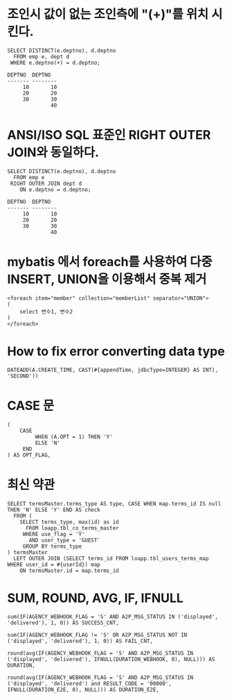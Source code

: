 
# 조인시 값이 없는 조인측에 "(+)"를 위치 시킨다.

```
SELECT DISTINCT(e.deptno), d.deptno
  FROM emp e, dept d
 WHERE e.deptno(+) = d.deptno;
 
DEPTNO  DEPTNO
------- --------
     10       10
     20       20
     30       30
              40
```


# ANSI/ISO SQL 표준인 RIGHT OUTER JOIN와 동일하다.
```
SELECT DISTINCT(e.deptno), d.deptno
  FROM emp e
 RIGHT OUTER JOIN dept d
    ON e.deptno = d.deptno;

DEPTNO  DEPTNO
------- --------
     10       10
     20       20
     30       30
              40
```

# mybatis 에서 foreach를 사용하여 다중 INSERT, UNION을 이용해서 중복 제거
```
<foreach item="member" collection="memberList" separator="UNION">
(
	select 변수1, 변수2
)
</foreach>
```

# How to fix error converting data type
```
DATEADD(A.CREATE_TIME, CAST(#{appendTime, jdbcType=INTEGER} AS INT), 'SECOND'))
```

# CASE 문
```
(
    CASE
         WHEN (A.OPT = 1) THEN 'Y'
         ELSE 'N'
     END
) AS OPT_FLAG,
```

# 최신 약관
```
SELECT termsMaster.terms_type AS type, CASE WHEN map.terms_id IS null THEN 'N' ELSE 'Y' END AS check
  FROM (
	SELECT terms_type, max(id) as id
	  FROM loapp.tbl_co_terms_master
	 WHERE use_flag = 'Y'
	   AND user_type = 'GUEST'
	 GROUP BY terms_type
) termsMaster
  LEFT OUTER JOIN (SELECT terms_id FROM loapp.tbl_users_terms_map WHERE user_id = #{userId}) map
    ON termsMaster.id = map.terms_id
```

# SUM, ROUND, AVG, IF, IFNULL
```
sum(IF(AGENCY_WEBHOOK_FLAG = 'S' AND A2P_MSG_STATUS IN ('displayed', 'delivered'), 1, 0)) AS SUCCESS_CNT,
```
```
sum(IF(AGENCY_WEBHOOK_FLAG != 'S' OR A2P_MSG_STATUS NOT IN ('displayed', 'delivered'), 1, 0)) AS FAIL_CNT,
```
```
round(avg(IF(AGENCY_WEBHOOK_FLAG = 'S' AND A2P_MSG_STATUS IN ('displayed', 'delivered'), IFNULL(DURATION_WEBHOOK, 0), NULL))) AS DURATION,
```
```
round(avg(IF(AGENCY_WEBHOOK_FLAG = 'S' AND A2P_MSG_STATUS IN ('displayed', 'delivered') and RESULT_CODE = '00000', IFNULL(DURATION_E2E, 0), NULL))) AS DURATION_E2E,
```
